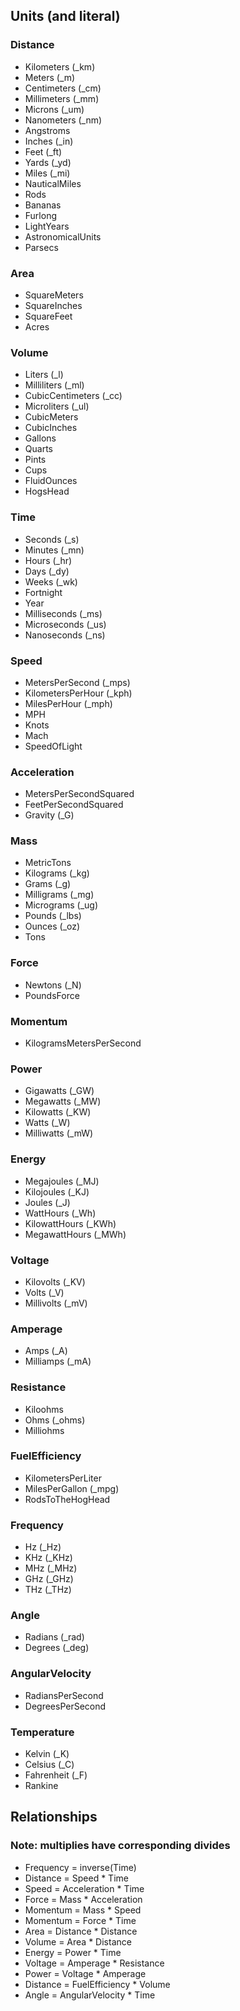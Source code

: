 ## Units (and literal)

### Distance
* Kilometers (_km)
* Meters (_m)
* Centimeters (_cm)
* Millimeters (_mm)
* Microns (_um)
* Nanometers (_nm)
* Angstroms
* Inches (_in)
* Feet (_ft)
* Yards (_yd)
* Miles (_mi)
* NauticalMiles
* Rods
* Bananas
* Furlong
* LightYears
* AstronomicalUnits
* Parsecs

### Area
* SquareMeters
* SquareInches
* SquareFeet
* Acres

### Volume
* Liters (_l)
* Milliliters (_ml)
* CubicCentimeters (_cc)
* Microliters (_ul)
* CubicMeters
* CubicInches
* Gallons
* Quarts
* Pints
* Cups
* FluidOunces
* HogsHead

### Time
* Seconds (_s)
* Minutes (_mn)
* Hours (_hr)
* Days (_dy)
* Weeks (_wk)
* Fortnight
* Year
* Milliseconds (_ms)
* Microseconds (_us)
* Nanoseconds (_ns)

### Speed
* MetersPerSecond (_mps)
* KilometersPerHour (_kph)
* MilesPerHour (_mph)
* MPH
* Knots
* Mach
* SpeedOfLight

### Acceleration
* MetersPerSecondSquared
* FeetPerSecondSquared
* Gravity (_G)

### Mass
* MetricTons
* Kilograms (_kg)
* Grams (_g)
* Milligrams (_mg)
* Micrograms (_ug)
* Pounds (_lbs)
* Ounces (_oz)
* Tons

### Force
* Newtons (_N)
* PoundsForce

### Momentum
* KilogramsMetersPerSecond

### Power
* Gigawatts (_GW)
* Megawatts (_MW)
* Kilowatts (_KW)
* Watts (_W)
* Milliwatts (_mW)

### Energy
* Megajoules (_MJ)
* Kilojoules (_KJ)
* Joules (_J)
* WattHours (_Wh)
* KilowattHours (_KWh)
* MegawattHours (_MWh)

### Voltage
* Kilovolts (_KV)
* Volts (_V)
* Millivolts (_mV)

### Amperage
* Amps (_A)
* Milliamps (_mA)

### Resistance
* Kiloohms
* Ohms (_ohms)
* Milliohms

### FuelEfficiency
* KilometersPerLiter
* MilesPerGallon (_mpg)
* RodsToTheHogHead

### Frequency
* Hz (_Hz)
* KHz (_KHz)
* MHz (_MHz)
* GHz (_GHz)
* THz (_THz)

### Angle
* Radians (_rad)
* Degrees (_deg)

### AngularVelocity
* RadiansPerSecond
* DegreesPerSecond

### Temperature
* Kelvin (_K)
* Celsius (_C)
* Fahrenheit (_F)
* Rankine

## Relationships
### Note: multiplies have corresponding divides
* Frequency = inverse(Time)
* Distance = Speed * Time
* Speed = Acceleration * Time
* Force = Mass * Acceleration
* Momentum = Mass * Speed
* Momentum = Force * Time
* Area = Distance * Distance
* Volume = Area * Distance
* Energy = Power * Time
* Voltage = Amperage * Resistance
* Power = Voltage * Amperage
* Distance = FuelEfficiency * Volume
* Angle = AngularVelocity * Time
